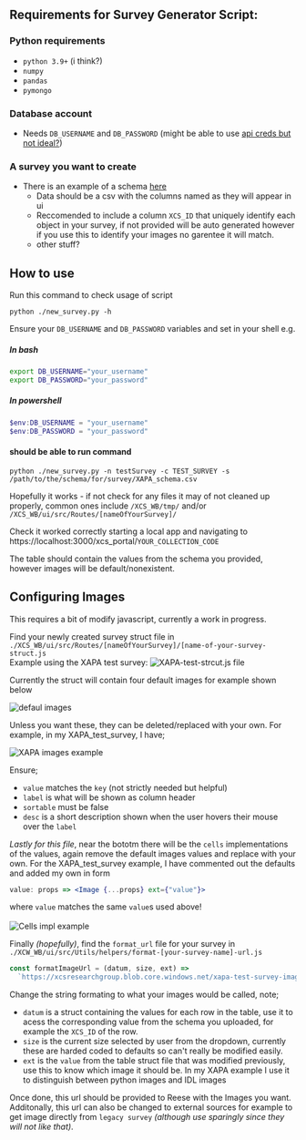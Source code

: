 ## Requirements for Survey Generator Script:
### Python requirements
 - `python 3.9+` (i think?)
 - `numpy`
 - `pandas`
 - `pymongo`

### Database account
 - Needs `DB_USERNAME` and `DB_PASSWORD` (might be able to use [api creds but not ideal?](../api/startup/mongoose.js))

### A survey you want to create
 - There is an example of a schema [here](https://github.com/TobyWallage/creating_test_survey)
    - Data should be a csv with the columns named as they will appear in ui
    - Reccomended to include a column `XCS_ID` that uniquely identify each object in your survey, if not provided will be auto generated however if you use this to identify your images no garentee it will match.
    - other stuff?

## How to use

Run this command to check usage of script
``` shell
python ./new_survey.py -h
```

Ensure your `DB_USERNAME` and `DB_PASSWORD` variables and set in your shell
e.g. <br/>
##### In bash
``` bash
export DB_USERNAME="your_username"
export DB_PASSWORD="your_password"
```
##### In powershell
``` powershell
$env:DB_USERNAME = "your_username"
$env:DB_PASSWORD = "your_password"
```

#### should be able to run command
``` shell
python ./new_survey.py -n testSurvey -c TEST_SURVEY -s /path/to/the/schema/for/survey/XAPA_schema.csv
```
Hopefully it works - if not check for any files it may of not cleaned up properly, common ones include `/XCS_WB/tmp/` and/or `/XCS_WB/ui/src/Routes/[nameOfYourSurvey]/`

Check it worked correctly starting a local app and navigating to
https://localhost:3000/xcs_portal/`YOUR_COLLECTION_CODE`

The table should contain the values from the schema you provided, however images will be default/nonexistent.

## Configuring Images

This requires a bit of modify javascript, currently a work in progress.

Find your newly created survey struct file in `./XCS_WB/ui/src/Routes/[nameOfYourSurvey]/[name-of-your-survey-struct.js` <br>
Example using the XAPA test survey: ![XAPA-test-strcut.js file](./docs/finding_struct_file.png)

Currently the struct will contain four default images for example shown below

![defaul images](./docs/default_images.png)

Unless you want these, they can be deleted/replaced with your own.
For example, in my XAPA_test_survey, I have;

![XAPA images example](./docs/XAPA_images_example.png)

Ensure;
- `value` matches the `key` (not strictly needed but helpful)
- `label` is what will be shown as column header
- `sortable` must be false
- `desc` is a short description shown when the user hovers their mouse over the `label`

*Lastly for this file*, near the bototm there will be the `cells` implementations of the values, again remove the default images values and replace with your own.
For the XAPA_test_survey example, I have commented out the defaults and added my own in form
``` jsx
value: props => <Image {...props} ext={"value"}>
```
where `value` matches the same `value`s used above! <br/><br/>
![Cells impl example](./docs/Cells_impl_example.png)

Finally *(hopefully)*, find the `format_url` file for your survey in `./XCW_WB/ui/src/Utils/helpers/format-[your-survey-name]-url.js`

``` js
const formatImageUrl = (datum, size, ext) =>
  `https://xcsresearchgroup.blob.core.windows.net/xapa-test-survey-images/XAPA_COMP_Images/${datum?.XCS_ID}_XAPA_COMP_ext_${ext}.png`;
```

Change the string formating to what your images would be called, note;
- `datum` is a struct containing the values for each row in the table, use it to acess the corresponding value from the schema you uploaded, for example the `XCS_ID` of the row.
- `size` is the current size selected by user from the dropdown, currently these are harded coded to defaults so can't really be modified easily.
- `ext` is the `value` from the table struct file that was modified previously, use this to know which image it should be. In my XAPA example I use it to distinguish between python images and IDL images

Once done, this url should be provided to Reese with the Images you want.<br/>
Additonally, this url can also be changed to external sources for example to get image directly from `legacy survey` *(although use sparingly since they will not like that)*.

